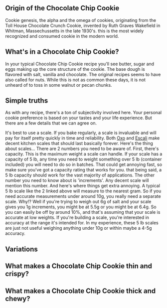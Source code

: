 ## Origin of the Chocolate Chip Cookie
Cookie genesis, the alpha and the omega of cookies, originating from the Toll House Chocolate Crunch Cookie, invented by Ruth Graves Wakefield in Whitman, Massechussetts in the late 1930's. this is the most widely recognized and consumed cookie in the modern world.

## What's in a Chocolate Chip Cookie?
In your typical Chocolate Chip Cookie recipe you'll see butter, sugar and eggs making up the core structure of the cookie. The base dough is flavored with salt, vanilla and chocolate. The original recipes seems to have also called for nuts. While this is not as common these days, it is not unheard of to toss in some walnut or pecan chunks.

## Simple truths
As with any recipe, there's a ton of subjectivity involved here. Your personal cookie preference is based on your tastes and your life experience. But there are a few details that we can agree on.

It's best to use a scale. If you bake regularly, a scale is invaluable and will pay for itself pretty quickly in time and reliability. Both [Oxo](https://www.amazon.com/OXO-Grips-Scale-Pull-Out-Display/dp/B08F93MQ1X/ref=sr_1_11?keywords=kitchen+scale&qid=1655231577&sr=8-11) and [Escali](https://www.amazon.com/dp/B001KYSPHK/ref=sspa_dk_detail_0?psc=1&pf_rd_p=81235241-515c-4d38-b71a-0a05c42c47dd&pf_rd_r=4DTZFTZKGVAD0REF3C8H&pd_rd_wg=UMZL9&pd_rd_w=Vm17p&content-id=amzn1.sym.81235241-515c-4d38-b71a-0a05c42c47dd&pd_rd_r=aab59147-a88b-47ee-b37c-4d6ed04d0000&s=kitchen&spLa=ZW5jcnlwdGVkUXVhbGlmaWVyPUFMWks5U0swWVBVVFQmZW5jcnlwdGVkSWQ9QTA1NzY3NzZSQTlQNTlZRzhTTk8mZW5jcnlwdGVkQWRJZD1BMDYxMzE3MzFXOFQ1NVJOVFhYNjImd2lkZ2V0TmFtZT1zcF9kZXRhaWxfdGhlbWF0aWMmYWN0aW9uPWNsaWNrUmVkaXJlY3QmZG9Ob3RMb2dDbGljaz10cnVl) make decent kitchen scales that should last basically forever. Here's the thing about scales... There are 2 numbers you need to be aware of. First, there's capacity. This is the maximum weight a scale can handle. If your scale has a capacity of 5 lb, any time you need to weight something over 5 lb (container included) you will need to do so in batches. That could get annoying fast, so make sure you've got a capacity rating that works for you. that being said, a 5 lb capacity should work for the vast majority of applications. The other number you need to know about is 'increments'. Any decent scale will mention this number. And here's where things get extra annoying. A typical 5 lb scale like the 2 linked above will measure to the nearest gram. So if you need accurate measurements under around 10g, you really need a separate scale. Why!? Well if you're trying to weigh out 6g of salt and your scale gives you 1g increments, you might be at 5.5g or you might be at 6.4g. So you can easily be off by around 10%, and that's assuming that your scale is accurate at low weights. If you're building a scale, you're interested in accuracy at the range it's intended for. In my experience, these 5 lb scales are just not useful weighing anything under 10g or within maybe a 4-5g accuracy.

## Variations

## What makes a Chocolate Chip Cookie thin and crispy?

## What makes a Chocolate Chip Cookie thick and chewy?
